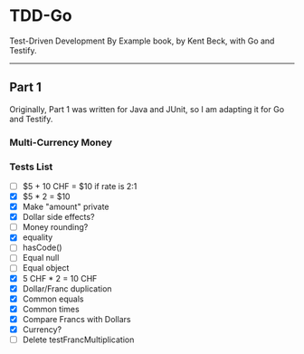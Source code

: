 # TDD-Go

Test-Driven Development By Example book, by Kent Beck, with Go and Testify.

---

## Part 1

Originally, Part 1 was written for Java and JUnit, so I am adapting it for Go and Testify.

### Multi-Currency Money

### Tests List

- [ ] $5 + 10 CHF = $10 if rate is 2:1
- [x] $5 * 2 = $10
- [x] Make "amount" private
- [x] Dollar side effects?
- [ ] Money rounding?
- [x] equality
- [ ] hasCode()
- [ ] Equal null
- [ ] Equal object
- [x] 5 CHF * 2 = 10 CHF
- [x] Dollar/Franc duplication
- [x] Common equals
- [x] Common times
- [x] Compare Francs with Dollars
- [x] Currency?
- [ ] Delete testFrancMultiplication